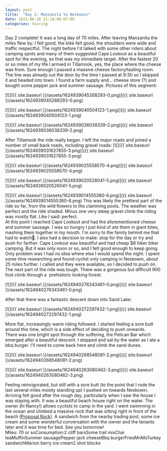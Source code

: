 ```yaml
---
layout: post
title:  "Day 2: Manzanita to Neskowin"
date: 2021-06-28 21:18:00-07:00
categories: touring
---
```

Day 2 complete! It was a long day of 70 miles. After leaving Manzanita the miles flew by: I felt good, the bike felt good, the shoulders were wide and traffic respectful. The night before I'd talked with some other riders about camping spots and many of them suggested Cape Lookout as a beautiful spot for the evening, so that was my immediate target. After the fastest 20 or so miles of my life I arrived in Tillamook, yes, the place where the cheese was from. Sure enough I passed a massive cheese factory/tasting room. The line was already out the door by the time I passed at 9:30 so I skipped it and headed into town. I found a farm supply and... cheese store (?) and bought some pepper jack and summer sausage. Pictures of this segment:  

[![]({{ site.baseurl }}/assets/1624939045268293-0.png)]({{ site.baseurl }}/assets/1624939045268293-0.png)

[![]({{ site.baseurl }}/assets/1624939040504123-1.png)]({{ site.baseurl }}/assets/1624939040504123-1.png)

[![]({{ site.baseurl }}/assets/1624939036038339-2.png)]({{ site.baseurl }}/assets/1624939036038339-2.png)
  
After Tillamook the ride really began. I left the major roads and joined a number of small back roads, including gravel roads:
[![]({{ site.baseurl }}/assets/1624939031627855-3.png)]({{ site.baseurl }}/assets/1624939031627855-3.png)

[![]({{ site.baseurl }}/assets/1624939025558570-4.png)]({{ site.baseurl }}/assets/1624939025558570-4.png)

[![]({{ site.baseurl }}/assets/1624939020526041-5.png)]({{ site.baseurl }}/assets/1624939020526041-5.png)

[![]({{ site.baseurl }}/assets/1624939014555380-6.png)]({{ site.baseurl }}/assets/1624939014555380-6.png)
This was likely the prettiest part of the ride so far, from the wild flowers to the clamming pools. The weather was perfect and the ride shaded. Minus one very steep gravel climb the riding was mostly flat. Like I said: perfect.   
At this point I reached Cape Lookout and had the aforementioned cheese and summer sausage. I was so hungry I just kind of ate them in giant bites, mashing them together in my mouth. I'm sorry to the family behind me that had to watch🤮. I also had a decision to make: stop for the day or try and push for farther. Cape Lookout was beautiful and had cheap $8 hiker biker camping. But it was only noon or so, and I felt good enough to keep going. Only problem was I had no idea where else I would spend the night. I spent some time researching and found cyclist only camping in Neskowin, about 25 miles further. I called and they were available, so I decided to push on.  
The next part of the ride was tough. There was a gorgeous but difficult 900 foot climb through a  prehistoric looking forest:  

[![]({{ site.baseurl }}/assets/1624940276343461-0.png)]({{ site.baseurl }}/assets/1624940276343461-0.png)
  
After that there was a fantastic descent down into Sand Lake:  

[![]({{ site.baseurl }}/assets/1624940272297432-1.png)]({{ site.baseurl }}/assets/1624940272297432-1.png)
  
More flat, increasingly warm riding followed. I started feeling a sore butt around this time, which is a side effect of deciding to push onwards.   
There was one bright spot through the suffering, the Pelican Bar which emerged after a beautiful descent. I stopped and sat by the water as I ate a bbq burger. I'll need to come back here and climb the sand dunes.  

[![]({{ site.baseurl }}/assets/1624940268548081-2.png)]({{ site.baseurl }}/assets/1624940268548081-2.png)

[![]({{ site.baseurl }}/assets/1624940263080462-3.png)]({{ site.baseurl }}/assets/1624940263080462-3.png)
  
Feeling reinvigorated, but still with a sore butt (to the point that I rode the last several miles mostly standing up) I pushed on towards Neskowin.   
Arriving felt good after the rough day, particularly when I saw the house I was staying with. It was a beautiful beach house right on the water. The owner (hi Nancy!) allows cyclists to camp in the yard. I went swimming in the ocean and climbed a massive rock that was sitting right in front of the beach ([Proposal Rock](https://en.m.wikipedia.org/wiki/Proposal_Rock_(Oregon))). A sandwich from the nearby trading post, some ice cream and some wonderful conversation with the owner and the tenants later and it was time for bed. See you tomorrow!  
Miles: 70 or soConsumption:2 cliff barsSome trail mixChai teaMuffinSummer sausagePepper jack cheeseBbq burgerFriesMnMsTurkey sandwichMarion berry ice cream2 shot blocks
